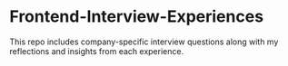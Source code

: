 # Frontend-Interview-Experiences
This repo includes company-specific interview questions along with my reflections and insights from each experience.
